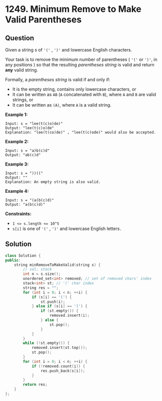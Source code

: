 # 1249. Minimum Remove to Make Valid Parentheses

## Question

Given a string s of `'('` , `')'` and lowercase English characters. 

Your task is to remove the minimum number of parentheses \( `'('` or `')'`, in any positions \) so that the resulting _parentheses string_ is valid and return **any** valid string.

Formally, a _parentheses string_ is valid if and only if:

* It is the empty string, contains only lowercase characters, or
* It can be written as `AB` \(`A` concatenated with `B`\), where `A` and `B` are valid strings, or
* It can be written as `(A)`, where `A` is a valid string.

**Example 1:**

```text
Input: s = "lee(t(c)o)de)"
Output: "lee(t(c)o)de"
Explanation: "lee(t(co)de)" , "lee(t(c)ode)" would also be accepted.
```

**Example 2:**

```text
Input: s = "a)b(c)d"
Output: "ab(c)d"
```

**Example 3:**

```text
Input: s = "))(("
Output: ""
Explanation: An empty string is also valid.
```

**Example 4:**

```text
Input: s = "(a(b(c)d)"
Output: "a(b(c)d)"
```

**Constraints:**

* `1 <= s.length <= 10^5`
* `s[i]` is one of  `'('` , `')'` and lowercase English letters`.`

## Solution

```cpp
class Solution {
public:
    string minRemoveToMakeValid(string s) {
        // sol: stack
        int n = s.size();
        unordered_set<int> removed; // set of removed chars' index
        stack<int> st; // '(' char index
        string res = "";
        for (int i = 0; i < n; ++i) {
            if (s[i] == '(') {
                st.push(i);
            } else if (s[i] == ')') {
                if (st.empty()) {
                    removed.insert(i);
                } else {
                    st.pop();
                }
            }
        }
        while (!st.empty()) {
            removed.insert(st.top());
            st.pop();
        }
        for (int i = 0; i < n; ++i) {
            if (!removed.count(i)) {
                res.push_back(s[i]);
            }
        }
        return res;
    }
};
```

